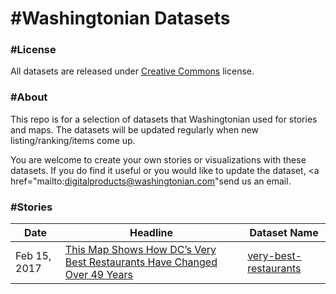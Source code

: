 # #Washingtonian Datasets

### #License

All datasets are released under <a href="https://creativecommons.org/licenses/by-nc-sa/4.0/">Creative Commons</a> license.

### #About

This repo is for a selection of datasets that Washingtonian used for stories and maps. The datasets will be updated regularly when new listing/ranking/items come up. 

You are welcome to create your own stories or visualizations with these datasets. If you do find it useful or you would like to update the dataset, <a href="mailto:digitalproducts@washingtonian.com"send us an email</a>. 

### #Stories
<table>
<thead>
<tr>
<th>Date</th>
<th>Headline</th>
<th>Dataset Name</th>
</tr>
</thead>
<tbody>
<tr>
<td>Feb 15, 2017</td>
<td><a href="http://bit.ly/2pr58yh">This Map Shows How DC’s Very Best Restaurants Have Changed Over 49 Years</a></td>
<td><a href="http://bit.ly/2p4WtlB">very-best-restaurants</a></td>
</tr>
</tbody></table>



